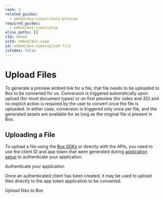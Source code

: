 ```yaml
---
rank: 3
related_guides:
  - embed/box-view/create-preview
required_guides:
  - embed/box-view/setup
alias_paths: []
cId: embed
scId: embed/box-view
id: embed/box-view/upload-file
isIndex: false
---
```


# Upload Files

To generate a preview embed link for a file, that file needs to be uploaded to
Box to be converted for us. Conversion is triggered automatically upon upload
(for most document types) or on first preview (for video and 3D) and no
explicit action is required by the user to convert once the file is uploaded.
In either case, conversion is triggered only once per file, and the generated
assets are available for as long as the original file is present in Box.

## Uploading a File

To upload a file using the [Box SDKs](pages://sdks-and-tools/) or directly with
the APIs, you need to use the client ID and app token that were generated
during [application setup](guide://embed/box-view/setup) to authenticate your
application.

<CTA to='guide://authentication/app-token/'>
Authenticate your application

</CTA>

Once an authenticated client has been created, it may be used to upload files
directly to the app token application to be converted.

<CTA to='guide://uploads/direct/for-new-file/'>
Upload files to Box

</CTA>
